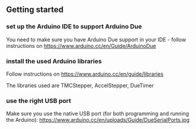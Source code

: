 ## Getting started

### set up the Arduino IDE to support Arduino Due
You need to make sure you have Arduino Due support in your IDE - follow instructions on https://www.arduino.cc/en/Guide/ArduinoDue

### install the used Arduino libraries
Follow instructions on https://www.arduino.cc/en/guide/libraries

The libraries used are TMCStepper, AccelStepper, DueTimer

### use the right USB port
Make sure you use the native USB port (for both programming and running the Arduino): https://www.arduino.cc/en/uploads/Guide/DueSerialPorts.jpg 
